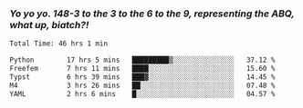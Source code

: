 ### ***Yo yo yo. 148-3 to the 3 to the 6 to the 9, representing the ABQ, what up, biatch?!***

<!--START_SECTION:waka-->

```txt
Total Time: 46 hrs 1 min

Python        17 hrs 5 mins   █████████▒░░░░░░░░░░░░░░░   37.12 %
Freefem       7 hrs 11 mins   ████░░░░░░░░░░░░░░░░░░░░░   15.60 %
Typst         6 hrs 39 mins   ███▓░░░░░░░░░░░░░░░░░░░░░   14.45 %
M4            3 hrs 26 mins   ██░░░░░░░░░░░░░░░░░░░░░░░   07.48 %
YAML          2 hrs 6 mins    █░░░░░░░░░░░░░░░░░░░░░░░░   04.57 %
```

<!--END_SECTION:waka-->

<!--
**AJMC2002/AJMC2002** is a ✨ _special_ ✨ repository because its `README.md` (this file) appears on your GitHub profile.

Here are some ideas to get you started:

- 🔭 I’m currently working on ...
- 🌱 I’m currently learning ...
- 👯 I’m looking to collaborate on ...
- 🤔 I’m looking for help with ...
- 💬 Ask me about ...
- 📫 How to reach me: ...
- 😄 Pronouns: ...
- ⚡ Fun fact: ...
-->
